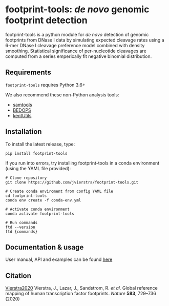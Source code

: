 # footprint-tools: *de novo* genomic footprint detection 

footprint-tools is a python module for *de novo* detection of genomic footprints from DNase I data 
by simulating expected cleavage rates using a 6-mer DNase I cleavage preference model combined
with density smoothing. Statistical significance of per-nucleotide cleavages
are computed from a series emperically fit negative binomial distribution.

## Requirements

``footprint-tools`` requires Python 3.6+

We also recommend these non-Python analysis tools:

* [samtools](http://www.htslib.org/)
* [BEDOPS](http://bedops.readthedocs.io)
* [kentUtils](https://github.com/ucscGenomeBrowser/kent/tree/master/src/utils)

## Installation

To install the latest release, type:
```
pip install footprint-tools
```

If you run into errors, try installing footprint-tools in a conda environment (using the YAML file provided):
```
# Clone repository
git clone https://github.com/jvierstra/footprint-tools.git

# Create conda enviroment from config YAML file
cd footprint-tools
conda env create -f conda-env.yml

# Activate conda environment
conda activate footprint-tools

# Run commands
ftd --version
ftd {commands}
```

## Documentation & usage

User manual, API and examples can be found [here](http://footprint-tools.readthedocs.io)

## Citation

[Vierstra2020](https://doi.org/10.1038/s41586-020-2528-x) Vierstra, J., Lazar, J., Sandstrom, R. *et al.* Global reference mapping of human transcription factor footprints. *Nature* **583**, 729–736 (2020)
